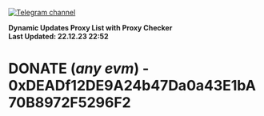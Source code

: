 [![Telegram channel](https://img.shields.io/endpoint?url=https://runkit.io/damiankrawczyk/telegram-badge/branches/master?url=https://t.me/n4z4v0d)](https://t.me/n4z4v0d) 

**Dynamic Updates Proxy List with Proxy Checker**  
**Last Updated: 22.12.23 22:52**

# DONATE (_any evm_) - 0xDEADf12DE9A24b47Da0a43E1bA70B8972F5296F2
